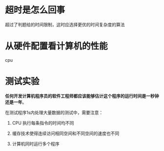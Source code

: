 # 超时是怎么回事



超过了判题给的时间限制，这时应选择更优的时间复杂度的算法



# 从硬件配置看计算机的性能

cpu



# 测试实验

**任何开发计算机程序员的软件工程师都应该能够估计这个程序的运行时间是一秒钟还是一年**。

在测试程序1s内处理大量数据的测试中，需要注意：

1. CPU 执行每条指令的时间均不同

2. 缓存技术使得连续访问相同空间和不同空间的速度也不同
3. 计算机同时运行多个程序





